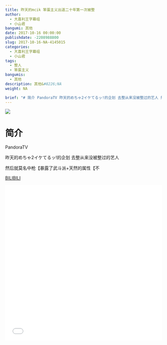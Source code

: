 ```yaml
---
title: 昨天的mcik 笨蛋主义出道二十年第一次被整
author: 
  - 大喜利王字幕组
  - 小山君
bangumi: 其他
date: 2017-10-16 00:00:00
publishdate: -2208988800
slug: 2017-10-16-NA-4145015
categories: 
  - 大喜利王字幕组
  - 小山君
tags: 
  - 整人
  - 笨蛋主义
bangumis: 
  - 其他
description: 其他&#8226;NA
weight: NA

brief: "# 简介 PandoraTV 昨天的めちゃ2イケてるッ!的企划 去整从来没被整过的艺人 然后就莫名中枪【暴露了武斗派+天然的属性【不"
---
```


![](https://i.imgur.com/C7MJrRR.jpg)

# 简介  
PandoraTV 


昨天的めちゃ2イケてるッ!的企划 去整从来没被整过的艺人


然后就莫名中枪【暴露了武斗派+天然的属性【不

  [BILIBILI](https://www.bilibili.com/video/av4145015/)


<div class="vcontainer">  <iframe class='video' src="//www.bilibili.com/blackboard/player.html?aid=4145015" width="100%" height="500" frameborder="0" allowfullscreen="allowfullscreen"></iframe></div>
